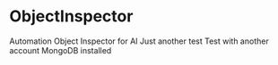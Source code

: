 # ObjectInspector
Automation Object Inspector for AI
Just another test
Test with another account
MongoDB installed